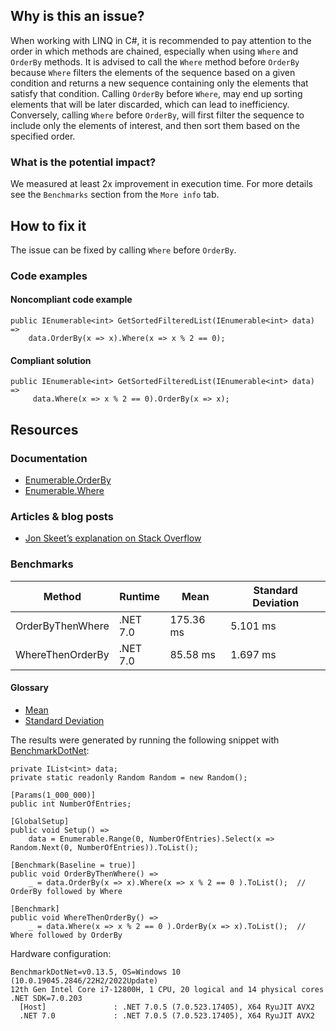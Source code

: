 ## Why is this an issue?

When working with LINQ in C#, it is recommended to pay attention to the order in which methods are chained, especially when using
`Where` and `OrderBy` methods. It is advised to call the `Where` method before `OrderBy` because
`Where` filters the elements of the sequence based on a given condition and returns a new sequence containing only the elements that
satisfy that condition. Calling `OrderBy` before `Where`, may end up sorting elements that will be later discarded, which can
lead to inefficiency. Conversely, calling `Where` before `OrderBy`, will first filter the sequence to include only the elements
of interest, and then sort them based on the specified order.

### What is the potential impact?

We measured at least 2x improvement in execution time. For more details see the `Benchmarks` section from the `More info`
tab.

## How to fix it

The issue can be fixed by calling `Where` before `OrderBy`.

### Code examples

#### Noncompliant code example

    public IEnumerable<int> GetSortedFilteredList(IEnumerable<int> data) =>
        data.OrderBy(x => x).Where(x => x % 2 == 0);

#### Compliant solution

    public IEnumerable<int> GetSortedFilteredList(IEnumerable<int> data) =>
         data.Where(x => x % 2 == 0).OrderBy(x => x);

## Resources

### Documentation

-   [Enumerable.OrderBy](https://learn.microsoft.com/en-us/dotnet/api/system.linq.enumerable.orderby)
-   [Enumerable.Where](https://learn.microsoft.com/en-us/dotnet/api/system.linq.enumerable.where)

### Articles & blog posts

-   [Jon Skeet’s explanation on Stack
  Overflow](https://stackoverflow.com/questions/7499384/does-the-order-of-linq-functions-matter/7499454#7499454)

### Benchmarks

| Method | Runtime | Mean | Standard Deviation |
| --- | --- | --- | --- |
| OrderByThenWhere | .NET 7.0 | 175.36 ms | 5.101 ms |
| WhereThenOrderBy | .NET 7.0 | 85.58 ms | 1.697 ms |

#### Glossary

-   [Mean](https://en.wikipedia.org/wiki/Arithmetic_mean)
-   [Standard Deviation](https://en.wikipedia.org/wiki/Standard_deviation)

The results were generated by running the following snippet with [BenchmarkDotNet](https://github.com/dotnet/BenchmarkDotNet):

    private IList<int> data;
    private static readonly Random Random = new Random();
    
    [Params(1_000_000)]
    public int NumberOfEntries;
    
    [GlobalSetup]
    public void Setup() =>
        data = Enumerable.Range(0, NumberOfEntries).Select(x => Random.Next(0, NumberOfEntries)).ToList();
    
    [Benchmark(Baseline = true)]
    public void OrderByThenWhere() =>
        _ = data.OrderBy(x => x).Where(x => x % 2 == 0 ).ToList();  // OrderBy followed by Where
    
    [Benchmark]
    public void WhereThenOrderBy() =>
        _ = data.Where(x => x % 2 == 0 ).OrderBy(x => x).ToList();  // Where followed by OrderBy

Hardware configuration:

    BenchmarkDotNet=v0.13.5, OS=Windows 10 (10.0.19045.2846/22H2/2022Update)
    12th Gen Intel Core i7-12800H, 1 CPU, 20 logical and 14 physical cores
    .NET SDK=7.0.203
      [Host]               : .NET 7.0.5 (7.0.523.17405), X64 RyuJIT AVX2
      .NET 7.0             : .NET 7.0.5 (7.0.523.17405), X64 RyuJIT AVX2